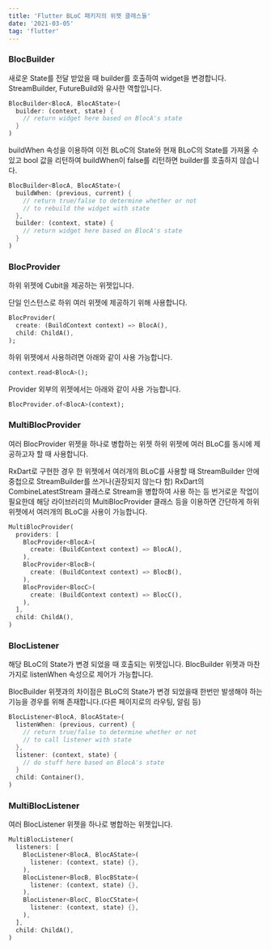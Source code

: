 ```yaml
---
title: 'Flutter BLoC 패키지의 위젯 클래스들'
date: '2021-03-05'
tag: 'flutter'
---
```


### BlocBuilder

새로운 State를 전달 받았을 때 builder를 호출하여 widget을 변경합니다.
StreamBuilder, FutureBuild와 유사한 역할입니다.

```dart
BlocBuilder<BlocA, BlocAState>(
  builder: (context, state) {
    // return widget here based on BlocA's state
  }
)
```

buildWhen 속성을 이용하여 이전 BLoC의 State와 현재 BLoC의 State를 가져올 수 있고 bool 값을 리턴하여 buildWhen이 false를 리턴하면 builder를 호출하지 않습니다.

```dart
BlocBuilder<BlocA, BlocAState>(
  buildWhen: (previous, current) {
    // return true/false to determine whether or not
    // to rebuild the widget with state
  },
  builder: (context, state) {
    // return widget here based on BlocA's state
  }
)
```

### BlocProvider

하위 위젯에 Cubit을 제공하는 위젯입니다.

단일 인스턴스로 하위 여러 위젯에 제공하기 위해 사용합니다.

```dart
BlocProvider(
  create: (BuildContext context) => BlocA(),
  child: ChildA(),
);
```

하위 위젯에서 사용하려면 아래와 같이 사용 가능합니다.

```dart
context.read<BlocA>();
```

Provider 외부의 위젯에서는 아래와 같이 사용 가능합니다.

```dart
BlocProvider.of<BlocA>(context);
```

### MultiBlocProvider

여러 BlocProvider 위젯을 하나로 병합하는 위젯 하위 위젯에 여러 BLoC를 동시에 제공하고자 할 때 사용합니다.

RxDart로 구현한 경우 한 위젯에서 여러개의 BLoC를 사용할 때
StreamBuilder 안에 중첩으로 StreamBuilder를 쓰거나(권장되지 않는다 함)
RxDart의 CombineLatestStream 클래스로 Stream을 병합하여 사용 하는 등
번거로운 작업이 필요한데 해당 라이브러리의 MultiBlocProvider 클래스 등을 이용하면 간단하게 하위 위젯에서 여러개의 BLoC을 사용이 가능합니다.

```dart
MultiBlocProvider(
  providers: [
    BlocProvider<BlocA>(
      create: (BuildContext context) => BlocA(),
    ),
    BlocProvider<BlocB>(
      create: (BuildContext context) => BlocB(),
    ),
    BlocProvider<BlocC>(
      create: (BuildContext context) => BlocC(),
    ),
  ],
  child: ChildA(),
)
```

### BlocListener

해당 BLoC의 State가 변경 되었을 때 호출되는 위젯입니다.
BlocBuilder 위젯과 마찬가지로 listenWhen 속성으로 제어가 가능합니다.

BlocBuilder 위젯과의 차이점은 BLoC의 State가 변경 되었을때 한번만 발생해야
하는 기능을 경우를 위해 존재합니다.(다른 페이지로의 라우팅, 알림 등)

```dart
BlocListener<BlocA, BlocAState>(
  listenWhen: (previous, current) {
    // return true/false to determine whether or not
    // to call listener with state
  },
  listener: (context, state) {
    // do stuff here based on BlocA's state
  }
  child: Container(),
)
```

### MultiBlocListener

여러 BlocListener 위젯을 하나로 병합하는 위젯입니다.

```dart
MultiBlocListener(
  listeners: [
    BlocListener<BlocA, BlocAState>(
      listener: (context, state) {},
    ),
    BlocListener<BlocB, BlocBState>(
      listener: (context, state) {},
    ),
    BlocListener<BlocC, BlocCState>(
      listener: (context, state) {},
    ),
  ],
  child: ChildA(),
)
```
